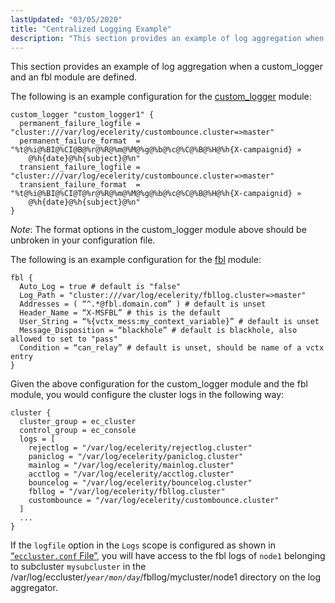 ```yaml
---
lastUpdated: "03/05/2020"
title: "Centralized Logging Example"
description: "This section provides an example of log aggregation when a custom logger and an fbl module are defined The following is an example configuration for the custom logger module Note The format options in the custom logger module above should be unbroken in your configuration file The following is an..."
---
```


This section provides an example of log aggregation when a custom_logger and an fbl module are defined.

The following is an example configuration for the [custom_logger](/momentum/4/modules/custom-logger) module:

```
custom_logger "custom_logger1" {
  permanent_failure_logfile = "cluster:///var/log/ecelerity/custombounce.cluster=>master"
  permanent_failure_format  = "%t@%i@%BI@%CI@B@%r@%R@%m@%M@%g@%b@%c@%C@%B@%H@%h{X-campaignid} »
    @%h{date}@%h{subject}@%n"
  transient_failure_logfile = "cluster:///var/log/ecelerity/custombounce.cluster=>master"
  transient_failure_format  = "%t@%i@%BI@%CI@T@%r@%R@%m@%M@%g@%b@%c@%C@%B@%H@%h{X-campaignid} »
    @%h{date}@%h{subject}@%n"
}
```

*Note*: The format options in the custom_logger module above should be unbroken in your configuration file.

The following is an example configuration for the [fbl](/momentum/4/modules/fbl) module:

```
fbl {
  Auto_Log = true # default is "false"
  Log_Path = "cluster:///var/log/ecelerity/fbllog.cluster=>master"
  Addresses = ( “^.*@fbl.domain.com” ) # default is unset
  Header_Name = “X-MSFBL” # this is the default
  User_String = “%{vctx_mess:my_context_variable}” # default is unset
  Message_Disposition = “blackhole” # default is blackhole, also allowed to set to "pass"
  Condition = “can_relay” # default is unset, should be name of a vctx entry
}
```

Given the above configuration for the custom_logger module and the fbl module, you would configure the cluster logs in the following way:

```
cluster {
  cluster_group = ec_cluster
  control_group = ec_console
  logs = [
    rejectlog = "/var/log/ecelerity/rejectlog.cluster"
    paniclog = "/var/log/ecelerity/paniclog.cluster"
    mainlog = "/var/log/ecelerity/mainlog.cluster"
    acctlog = "/var/log/ecelerity/acctlog.cluster"
    bouncelog = "/var/log/ecelerity/bouncelog.cluster"
    fbllog = "/var/log/ecelerity/fbllog.cluster"
    custombounce = "/var/log/ecelerity/custombounce.cluster"
  ]
  ...
}
```

If the `logfile` option in the `Logs` scope is configured as shown in [“`eccluster.conf` File”](/momentum/4/config/ref-eccluster-conf), you will have access to the fbl logs of `node1` belonging to subcluster `mysubcluster` in the /var/log/eccluster/*`year/mon/day`*/fbllog/mycluster/node1 directory on the log aggregator.